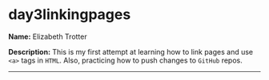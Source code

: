 # day3linkingpages


**Name:** Elizabeth Trotter

**Description:** This is my first attempt at learning how to link pages and use `<a>` tags in `HTML`. Also, practicing how to push changes to `GitHub` repos.


---
